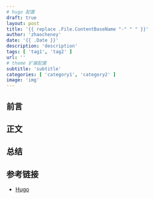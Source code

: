 ```yaml
---
# hugo 配置
draft: true
layout: post
title: '{{ replace .File.ContentBaseName "-" " " }}'
author: 'zhaocheney'
date: '{{ .Date }}'
description: 'description'
tags: [ 'tag1', 'tag2' ]
url: ''
# theme 扩展配置
subtitle: 'subtitle'
categories: [ 'category1', 'category2' ]
image: 'img'
---
```


## 前言

## 正文

## 总结

## 参考链接

- [Hugo](https://gohugo.io)
